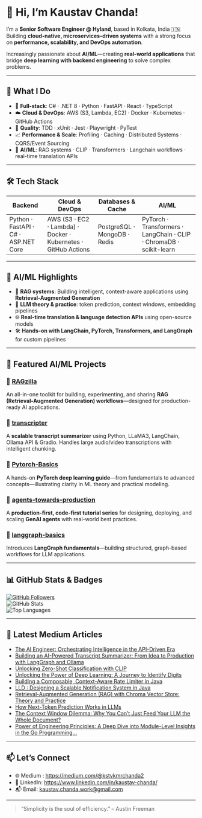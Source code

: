 # 👋 Hi, I’m Kaustav Chanda!  

I’m a **Senior Software Engineer @ Hyland**, based in Kolkata, India 🇮🇳  
Building **cloud-native, microservices-driven systems** with a strong focus on **performance, scalability, and DevOps automation**.  

Increasingly passionate about **AI/ML**—creating **real-world applications** that bridge **deep learning with backend engineering** to solve complex problems.  

---

## 💼 What I Do  

- 🔧 **Full-stack**: C# · .NET 8 · Python · FastAPI · React · TypeScript  
- ☁️ **Cloud & DevOps**: AWS (S3, Lambda, EC2) · Docker · Kubernetes · GitHub Actions  
- 🧪 **Quality**: TDD · xUnit · Jest · Playwright · PyTest  
- 📈 **Performance & Scale**: Profiling · Caching · Distributed Systems · CQRS/Event Sourcing  
- 🤖 **AI/ML**: RAG systems · CLIP · Transformers · Langchain workflows · real-time translation APIs  

---

## 🛠️ Tech Stack  

| Backend                            | Cloud & DevOps              | Databases & Cache           | AI/ML  
|------------------------------------|-----------------------------|-----------------------------|-----------------------------|  
| Python · FastAPI · C# · ASP.NET Core  | AWS (S3 · EC2 · Lambda) · Docker · Kubernetes · GitHub Actions | PostgreSQL · MongoDB · Redis  | PyTorch · Transformers · LangChain · CLIP · ChromaDB · scikit-learn  

---

## 🧠 AI/ML Highlights  
- 🤖 **RAG systems**: Building intelligent, context-aware applications using **Retrieval-Augmented Generation**
- 🧠 **LLM theory & practice**: token prediction, context windows, embedding pipelines  
- 🌐 **Real-time translation & language detection APIs** using open-source models  
- 🛠️ **Hands-on with LangChain, PyTorch, Transformers, and LangGraph** for custom pipelines  

---

## 📌 Featured AI/ML Projects  

### 🔹 [RAGzilla](https://github.com/kstv364/RAGzilla)  
An all-in-one toolkit for building, experimenting, and sharing **RAG (Retrieval-Augmented Generation) workflows**—designed for production-ready AI applications.  

### 🔹 [transcripter](https://github.com/kstv364/transcripter)  
A **scalable transcript summarizer** using Python, LLaMA3, LangChain, Ollama API & Gradio. Handles large audio/video transcriptions with intelligent chunking.  

### 🔹 [Pytorch-Basics](https://github.com/kstv364/Pytorch-Basics)  
A hands-on **PyTorch deep learning guide**—from fundamentals to advanced concepts—illustrating clarity in ML theory and practical modeling.  

### 🔹 [agents-towards-production](https://github.com/kstv364/agents-towards-production)  
A **production-first, code-first tutorial series** for designing, deploying, and scaling **GenAI agents** with real-world best practices.  

### 🔹 [langgraph-basics](https://github.com/kstv364/langgraph-basics)  
Introduces **LangGraph fundamentals**—building structured, graph-based workflows for LLM applications.  

---

## 📊 GitHub Stats & Badges  

[![GitHub Followers](https://img.shields.io/github/followers/kstv364?label=Followers&style=social)](https://github.com/kstv364?tab=followers)  
![GitHub Stats](https://github-readme-stats.vercel.app/api?username=kstv364&show_icons=true&count_private=true&theme=radical)  
![Top Languages](https://github-readme-stats.vercel.app/api/top-langs/?username=kstv364&layout=compact&theme=radical)  

---

## 📝 Latest Medium Articles
  
<!--START_SECTION:medium-->
- [The AI Engineer: Orchestrating Intelligence in the API-Driven Era](https://medium.com/@kstvkmrchanda2/the-ai-engineer-orchestrating-intelligence-in-the-api-driven-era-cac8c60fe417?source=rss-58d70665f776------2)
- [Building an AI-Powered Transcript Summarizer: From Idea to Production with LangGraph and Ollama](https://medium.com/@kstvkmrchanda2/building-an-ai-powered-transcript-summarizer-from-idea-to-production-with-langgraph-and-ollama-d7440bc1aab4?source=rss-58d70665f776------2)
- [Unlocking Zero-Shot Classification with CLIP](https://medium.com/@kstvkmrchanda2/unlocking-zero-shot-classification-with-clip-1ef4e79526c6?source=rss-58d70665f776------2)
- [Unlocking the Power of Deep Learning: A Journey to Identify Digits](https://medium.com/@kstvkmrchanda2/unlocking-the-power-of-deep-learning-a-journey-to-identify-digits-50b628f1c139?source=rss-58d70665f776------2)
- [Building a Composable, Context-Aware Rate Limiter in Java](https://medium.com/@kstvkmrchanda2/building-a-composable-context-aware-rate-limiter-in-java-681ed97cabed?source=rss-58d70665f776------2)
- [LLD : Designing a Scalable Notification System in Java](https://medium.com/@kstvkmrchanda2/lld-designing-a-scalable-notification-system-in-java-97aa89f5f561?source=rss-58d70665f776------2)
- [Retrieval-Augmented Generation (RAG) with Chroma Vector Store: Theory and Practice](https://medium.com/@kstvkmrchanda2/retrieval-augmented-generation-rag-with-chroma-vector-store-theory-and-practice-26525fe516d5?source=rss-58d70665f776------2)
- [How Next-Token Prediction Works in LLMs](https://medium.com/@kstvkmrchanda2/how-next-token-prediction-works-in-llms-9a89c1b9f6ae?source=rss-58d70665f776------2)
- [The Context Window Dilemma: Why You Can’t Just Feed Your LLM the Whole Document?](https://medium.com/@kstvkmrchanda2/the-context-window-dilemma-why-you-cant-just-feed-your-llm-the-whole-document-05c50826ad7a?source=rss-58d70665f776------2)
- [Power of Engineering Principles: A Deep Dive into Module-Level Insights in the Go Programming…](https://medium.com/@kstvkmrchanda2/power-of-engineering-principles-a-deep-dive-into-module-level-insights-in-the-go-programming-8bd3ebf81798?source=rss-58d70665f776------2)
<!--END_SECTION:medium-->

---

## 📫 Let’s Connect

- 🌐 Medium : https://medium.com/@kstvkmrchanda2  
- 💼 LinkedIn: https://www.linkedin.com/in/kaustav-chanda/  
- 📬 Email: kaustav.chanda.work@gmail.com  

---

> “Simplicity is the soul of efficiency.” – Austin Freeman
